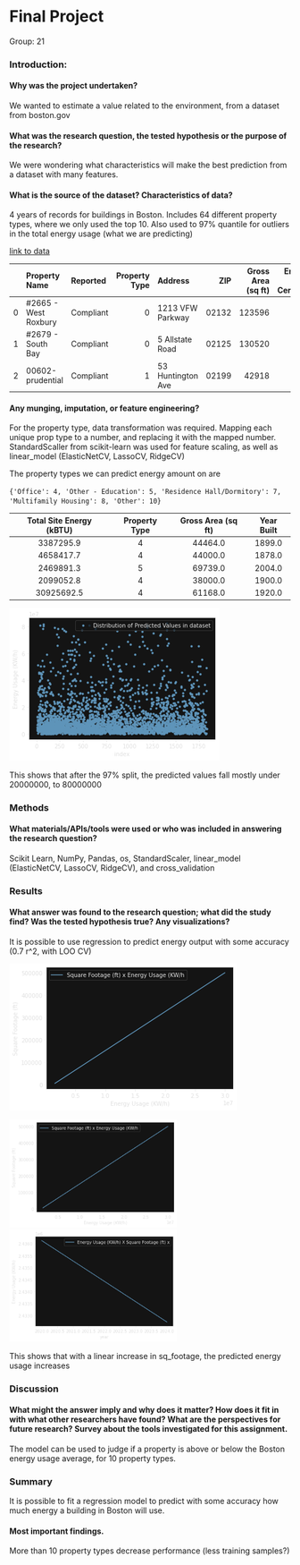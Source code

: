 # Final Project
Group: 21

### Introduction:
#### Why was the project undertaken?
We wanted to estimate a value related to the environment, from a dataset from boston.gov

#### What was the research question, the tested hypothesis or the purpose of the research?

We were wondering what characteristics will make the best prediction from a dataset with many features.

#### What is the source of the dataset? Characteristics of data?
4 years of records for buildings in Boston. Includes 64 different property types, where we only used the top 10. Also used to 97% quantile for outliers in the total energy usage (what we are predicting)


[link to data](data.boston.gov/dataset/building-energy-reporting-and-disclosure-ordinance)

|    | Property Name        | Reported   |   Property Type | Address           |   ZIP |   Gross Area (sq ft) |   Energy Star Certified | Property Uses             |   Year Built |   GHG Emissions (MTCO2e) |   GHG Intensity (kgCO2/sf) |   Total Site Energy (kBTU) |   % Electricity |    % Gas |   % Steam |   Water Intensity (gal/sf) |   User Submitted Info |   User Submitted Link |   Tax Parcel |   Year |
|---:|:---------------------|:-----------|----------------:|:------------------|------:|---------------------:|------------------------:|:--------------------------|-------------:|-------------------------:|---------------------------:|---------------------------:|----------------:|---------:|----------:|---------------------------:|----------------------:|----------------------:|-------------:|-------:|
|  0 | #2665 - West Roxbury | Compliant  |               0 | 1213 VFW Parkway  | 02132 |               123596 |                       0 | Retail Store              |         1994 |                    696.5 |                        5.6 |                1.07333e+07 |        0.497101 | 0.460182 |       nan |                       5.52 |                   nan |                   nan |   2009216400 |   2018 |
|  1 | #2679 - South Bay    | Compliant  |               0 | 5 Allstate Road   | 02125 |               130520 |                       0 | Retail Store              |         1998 |                    590.3 |                        4.5 |                9.08599e+06 |        0.49998  | 0.457056 |       nan |                       5.99 |                   nan |                   nan |   0703501080 |   2018 |
|  2 | 00602-prudential     | Compliant  |               1 | 53 Huntington Ave | 02199 |                42918 |                       0 | Supermarket/Grocery Store |         2003 |                   1019.8 |                       17.1 |                1.49937e+07 |        0.628841 | 0.317121 |       nan |                       0    |                   nan |                   nan |   0401037400 |   2018 |

#### Any munging, imputation, or feature engineering?
For the property type, data transformation was required. Mapping each unique prop type to a number, and replacing it with the mapped number.  StandardScaller from scikit-learn was used for feature scaling, as well as linear_model (ElasticNetCV, LassoCV, RidgeCV)

The property types we can predict energy amount on are

`{'Office': 4, 'Other - Education': 5, 'Residence Hall/Dormitory': 7, 'Multifamily Housing': 8, 'Other': 10}`

Total Site Energy (kBTU) | Property Type | Gross Area (sq ft) | Year Built
:-----:|:-----:|:-----:|:-----:
3387295.9 | 4| 44464.0| 1899.0                                              
4658417.7 | 4| 44000.0| 1878.0                                              
2469891.3 | 5| 69739.0| 2004.0                                              
2099052.8 | 4| 38000.0| 1900.0                                              
30925692.5| 4| 61168.0| 1920.0    

![Predicted Value plot](Data/Distribution.png)

This shows that after the 97% split, the predicted values fall mostly under 20000000, to 80000000

### Methods
#### What materials/APIs/tools were used or who was included in answering the research question?
Scikit Learn, NumPy, Pandas, os, StandardScaler, linear_model (ElasticNetCV, LassoCV, RidgeCV), and cross_validation

### Results
#### What answer was found to the research question; what did the study find? Was the tested hypothesis true? Any visualizations?
It is possible to use regression to predict energy output with some accuracy (0.7 r^2, with LOO CV)
 
![Energy Usage](Data/Energy_Usage.png)
<p float="left">
  <img src="Data/Energy_Usage.png" width="300" />
  <img src="Data/years.png" width="300" /> 
</p>

This shows that with a linear increase in sq_footage, the predicted energy usage increases


### Discussion
#### What might the answer imply and why does it matter? How does it fit in with what other researchers have found? What are the perspectives for future research? Survey about the tools investigated for this assignment.

The model can be used to judge if a property is above or below the Boston energy usage average, for 10 property types.

### Summary

It is possible to fit a regression model to predict with some accuracy how much energy a building in Boston will use.
#### Most important findings.

More than 10 property types decrease performance (less training samples?)



